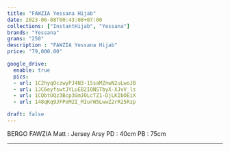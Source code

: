 ```yaml
---
title: "FAWZIA Yessana Hijab"
date: 2023-06-08T00:43:08+07:00
collections: ["InstantHijab", "Yessana"]
brands: "Yessana"
grams: "250"
description : "FAWZIA Yessana Hijab"
price: "79,000.00"

google_drive:
  enable: true
  pics:
  - url: 1C2hyqOczwyPJ4N3-15saMZnwN2uLwoJB
  - url: 1JC6eyfswtJYLuEB2IONSTbyX-XJvV_ls
  - url: 1CQbtUQz3Bcp3GmJOLcTZ1-DjLKIbOEiX
  - url: 148qKq9JFPoM2I_MIurW5LwwZ2rR25Rzp

draft: false
---
```


BERGO FAWZIA 
Matt : Jersey Arsy
PD : 40cm
PB : 75cm

----------    
 
